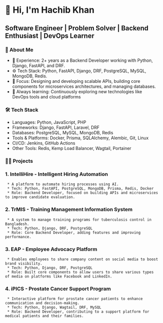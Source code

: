 # 👋 Hi, I'm Hachib Khan
## Software Engineer | Problem Solver | Backend Enthusiast | DevOps Learner


### 🚀 About Me
* 🔧 Experience: 2+ years as a Backend Developer working with Python, Django, FastAPI, and DRF.
* ⚙️ Tech Stack: Python, FastAPI, Django, DRF, PostgreSQL, MySQL, MongoDB, Redis.
* 🎯 Focus: Designing and developing scalable APIs, building core components for microservices architectures, and managing databases.
* 🌱 Always learning: Continuously exploring new technologies like DevOps tools and cloud platforms

### 🛠️ Tech Stack
* Languages: Python, JavaScript, PHP
* Frameworks: Django, FastAPI, Laravel, DRF
* Databases: PostgreSQL, MySQL, MongoDB, Redis
* Tools & Platforms: Docker, Prisma, SQLAlchemy, Alembic, Git, Linux
* CI/CD: Jenkins, GitHub Actions
* Other Tools: Redis, Kemp Load Balancer, Wagtail, Portainer

### 🧑‍💻 Projects
### 1. IntelliHire - Intelligent Hiring Automation
     * A platform to automate hiring processes using AI.
     * Tech: Python, FastAPI, PostgreSQL, MongoDB, Prisma, Redis, Docker
     * Role: Backend Developer, focused on building APIs and microservices to improve candidate evaluation.
### 2. TrMIS - Training Management Information System
     * A system to manage training programs for tuberculosis control in Bangladesh.
     * Tech: Python, Django, DRF, PostgreSQL
     * Role: Core Backend Developer, adding features and improving performance.
### 3. EAP - Employee Advocacy Platform
     * Enables employees to share company content on social media to boost brand visibility.
     * Tech: Python, Django, DRF, PostgreSQL
     * Role: Built core components to allow users to share various types of media on platforms like Facebook and LinkedIn.
### 4. iPICS - Prostate Cancer Support Program
     * Interactive platform for prostate cancer patients to enhance communication and decision-making.
     * Tech: Python, Django, Wagtail, DRF, MySQL
     * Role: Backend Developer, contributing to a support platform for medical patients and their families.


<!--
**hachibkhan19/hachibkhan19** is a ✨ _special_ ✨ repository because its `README.md` (this file) appears on your GitHub profile.

Here are some ideas to get you started:

- 🔭 I’m currently working on ...
- 🌱 I’m currently learning ...
- 👯 I’m looking to collaborate on ...
- 🤔 I’m looking for help with ...
- 💬 Ask me about ...
- 📫 How to reach me: ...
- 😄 Pronouns: ...
- ⚡ Fun fact: ...
-->

